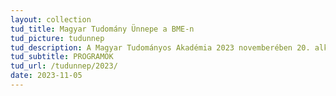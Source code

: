 ```yaml
---
layout: collection
tud_title: Magyar Tudomány Ünnepe a BME-n
tud_picture: tudunnep
tud_description: A Magyar Tudományos Akadémia 2023 novemberében 20. alkalommal rendezi meg a hazai tudományos élet kitüntetett eseményét, a "Magyar Tudomány Ünnepe 2023" című országos és határon túli programsorozatot, amelynek mottója "Tudomány - válaszok a globális kihívásokra". 
tud_subtitle: PROGRAMOK
tud_url: /tudunnep/2023/
date: 2023-11-05
---
```

